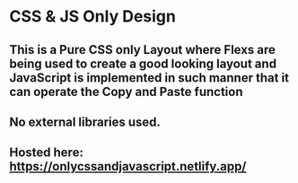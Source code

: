 # CSS & JS Only Design
## This is a Pure CSS only Layout where Flexs are being used to create a good looking layout and JavaScript is implemented in such manner that it can operate the Copy and Paste function
## No external libraries used.

## Hosted here: https://onlycssandjavascript.netlify.app/
